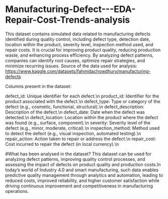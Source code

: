 # Manufacturing-Defect---EDA-Repair-Cost-Trends-analysis
This dataset contains simulated data related to manufacturing defects identified during quality control, including defect type, detection date, location within the product, severity level, inspection method used, and repair costs. It is crucial for improving product quality, reducing production waste, and enhancing process efficiency. By analyzing defect patterns, companies can identify root causes, optimize repair strategies, and minimize recurring issues. 
Source of the data used for analysis: 
https://www.kaggle.com/datasets/fahmidachowdhury/manufacturing-defects



Columns present in the dataset:

defect_id: Unique identifier for each defect.\n
product_id: Identifier for the product associated with the defect.\n
defect_type: Type or category of the defect (e.g., cosmetic, functional, structural).\n
defect_description: Description of the defect.\n
defect_date: Date when the defect was detected.\n
defect_location: Location within the product where the defect was found (e.g., surface, component).\n
severity: Severity level of the defect (e.g., minor, moderate, critical).\n
inspection_method: Method used to detect the defect (e.g., visual inspection, automated testing).\n
repair_action: Action taken to repair or address the defect.\n
repair_cost: Cost incurred to repair the defect (in local currency).\n

#What has been analysed in the dataset?
This dataset can be used for analyzing defect patterns, improving quality control processes, and assessing the impact of defects on product quality and production costs.In today’s world of Industry 4.0 and smart manufacturing, such data enables predictive quality management through analytics and automation, leading to reduced costs, improved reliability, and higher customer satisfaction while driving continuous improvement and competitiveness in manufacturing operations.

